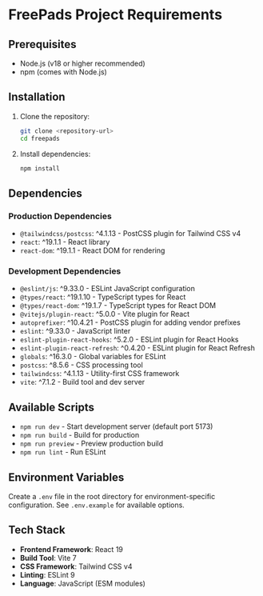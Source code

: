 # FreePads Project Requirements

## Prerequisites

- Node.js (v18 or higher recommended)
- npm (comes with Node.js)

## Installation

1. Clone the repository:
   ```bash
   git clone <repository-url>
   cd freepads
   ```

2. Install dependencies:
   ```bash
   npm install
   ```

## Dependencies

### Production Dependencies
- `@tailwindcss/postcss`: ^4.1.13 - PostCSS plugin for Tailwind CSS v4
- `react`: ^19.1.1 - React library
- `react-dom`: ^19.1.1 - React DOM for rendering

### Development Dependencies
- `@eslint/js`: ^9.33.0 - ESLint JavaScript configuration
- `@types/react`: ^19.1.10 - TypeScript types for React
- `@types/react-dom`: ^19.1.7 - TypeScript types for React DOM
- `@vitejs/plugin-react`: ^5.0.0 - Vite plugin for React
- `autoprefixer`: ^10.4.21 - PostCSS plugin for adding vendor prefixes
- `eslint`: ^9.33.0 - JavaScript linter
- `eslint-plugin-react-hooks`: ^5.2.0 - ESLint plugin for React Hooks
- `eslint-plugin-react-refresh`: ^0.4.20 - ESLint plugin for React Refresh
- `globals`: ^16.3.0 - Global variables for ESLint
- `postcss`: ^8.5.6 - CSS processing tool
- `tailwindcss`: ^4.1.13 - Utility-first CSS framework
- `vite`: ^7.1.2 - Build tool and dev server

## Available Scripts

- `npm run dev` - Start development server (default port 5173)
- `npm run build` - Build for production
- `npm run preview` - Preview production build
- `npm run lint` - Run ESLint

## Environment Variables

Create a `.env` file in the root directory for environment-specific configuration. See `.env.example` for available options.

## Tech Stack

- **Frontend Framework**: React 19
- **Build Tool**: Vite 7
- **CSS Framework**: Tailwind CSS v4
- **Linting**: ESLint 9
- **Language**: JavaScript (ESM modules)